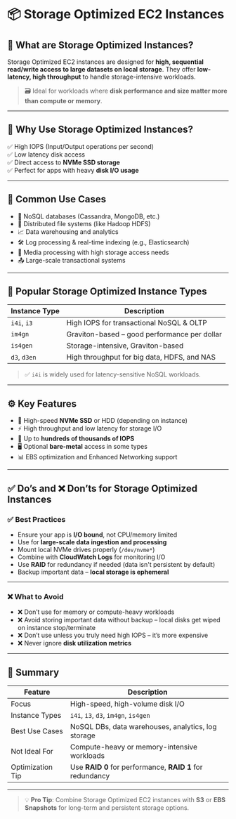 # 📦 Storage Optimized EC2 Instances

## 🧾 What are Storage Optimized Instances?

Storage Optimized EC2 instances are designed for **high, sequential read/write access to large datasets on local storage**. They offer **low-latency, high throughput** to handle storage-intensive workloads.

> 🗃️ Ideal for workloads where **disk performance and size matter more than compute or memory**.

---

## 🚀 Why Use Storage Optimized Instances?

✅ High IOPS (Input/Output operations per second)  
✅ Low latency disk access  
✅ Direct access to **NVMe SSD storage**  
✅ Perfect for apps with heavy **disk I/O usage**

---

## 🧪 Common Use Cases

- 🧾 NoSQL databases (Cassandra, MongoDB, etc.)
- 🧠 Distributed file systems (like Hadoop HDFS)
- 📈 Data warehousing and analytics
- 🛠️ Log processing & real-time indexing (e.g., Elasticsearch)
- 🎥 Media processing with high storage access needs
- 📤 Large-scale transactional systems

---

## 🧬 Popular Storage Optimized Instance Types

| Instance Type | Description                                   |
|---------------|-----------------------------------------------|
| `i4i`, `i3`    | High IOPS for transactional NoSQL & OLTP      |
| `im4gn`       | Graviton-based – good performance per dollar   |
| `is4gen`      | Storage-intensive, Graviton-based              |
| `d3`, `d3en`  | High throughput for big data, HDFS, and NAS    |

> ✅ `i4i` is widely used for latency-sensitive NoSQL workloads.

---

## ⚙️ Key Features

- 🧮 High-speed **NVMe SSD** or HDD (depending on instance)
- ⚡ High throughput and low latency for storage I/O
- 💽 Up to **hundreds of thousands of IOPS**
- 🖥️ Optional **bare-metal** access in some types
- 📊 EBS optimization and Enhanced Networking support

---

## ✅ Do’s and ❌ Don’ts for Storage Optimized Instances

### ✅ Best Practices

- Ensure your app is **I/O bound**, not CPU/memory limited
- Use for **large-scale data ingestion and processing**
- Mount local NVMe drives properly (`/dev/nvme*`)
- Combine with **CloudWatch Logs** for monitoring I/O
- Use **RAID** for redundancy if needed (data isn't persistent by default)
- Backup important data – **local storage is ephemeral**

---

### ❌ What to Avoid

- ❌ Don’t use for memory or compute-heavy workloads
- ❌ Avoid storing important data without backup – local disks get wiped on instance stop/terminate
- ❌ Don’t use unless you truly need high IOPS – it’s more expensive
- ❌ Never ignore **disk utilization metrics**

---

## 📝 Summary

| Feature              | Description                                        |
|----------------------|----------------------------------------------------|
| Focus                | High-speed, high-volume disk I/O                   |
| Instance Types       | `i4i`, `i3`, `d3`, `im4gn`, `is4gen`               |
| Best Use Cases       | NoSQL DBs, data warehouses, analytics, log storage |
| Not Ideal For        | Compute-heavy or memory-intensive workloads        |
| Optimization Tip     | Use **RAID 0** for performance, **RAID 1** for redundancy |

---

> 💡 **Pro Tip**: Combine Storage Optimized EC2 instances with **S3** or **EBS Snapshots** for long-term and persistent storage options.
